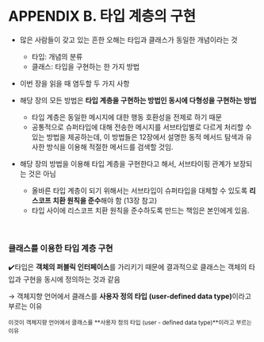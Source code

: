 # APPENDIX B. 타입 계층의 구현

- 많은 사람들이 갖고 있는 흔한 오해는 타입과 클래스가 동일한 개념이라는 것

  - 타입: 개념의 분류
  - 클래스: 타입을 구현하는 한 가지 방법

- 이번 장을 읽을 때 염두할 두 가지 사항
- 해당 장의 모든 방법은 **타입 계층을 구현하는 방법인 동시에 다형성을 구현하는 방법**
  - 타입 계층은 동일한 메시지에 대한 행동 호환성을 전제로 하기 때문
  - 공통적으로 슈퍼타입에 대해 전송한 메시지를 서브타입별로 다르게 처리할 수 있는 방법을 제공하는데, 이 방법들은 12장에서 설명한 동적 메서드 탐색과 유사한 방식을 이용해 적절한 메서드를 검색할 것임.
- 해당 장의 방법을 이용해 타입 계층을 구현한다고 해서, 서브타이핑 관계가 보장되는 것은 아님
  - 올바른 타입 계층이 되기 위해서는 서브타입이 슈퍼타입을 대체할 수 있도록 **리스코프 치환 원칙을 준수**해야 함 (13장 참고)
  - 타입 사이에 리스코프 치환 원칙을 준수하도록 만드는 책임은 본인에게 있음.

<br/>

### 클래스를 이용한 타입 계층 구현

✔️타입은 **객체의 퍼블릭 인터페이스**를 가리키기 때문에 결과적으로 클래스는 객체의 타입과 구현을 동시에 정의하는 것과 같음

→ 객체지향 언어에서 클래스를 <b>사용자 정의 타입 (user-defined data type)</b>이라고 부르는 이유

<small>이것이 객체지향 언어에서 클래스를 **사용자 정의 타입 (user - defined data type)**이라고 부르는 이유</small>

